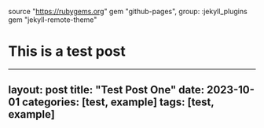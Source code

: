 source "https://rubygems.org"
gem "github-pages", group: :jekyll_plugins
gem "jekyll-remote-theme"

# This is a test post
---
layout: post
title: "Test Post One"
date: 2023-10-01
categories: [test, example]
tags: [test, example]
----